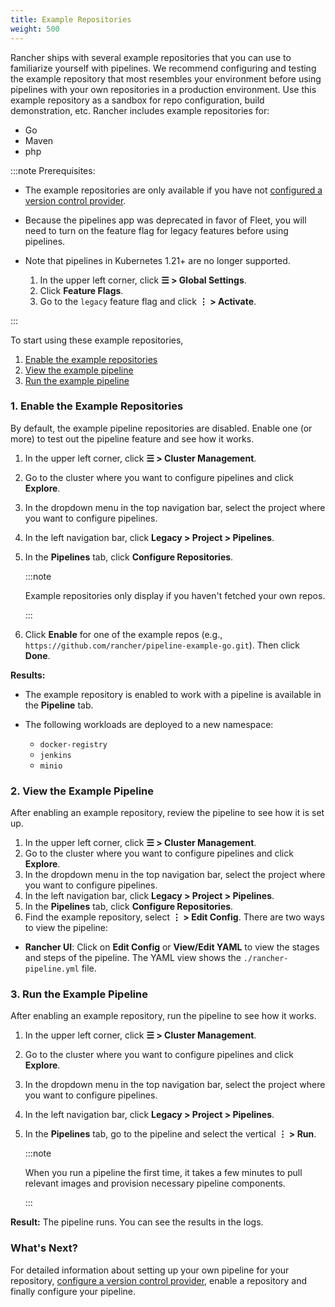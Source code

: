 ```yaml
---
title: Example Repositories
weight: 500
---
```


Rancher ships with several example repositories that you can use to familiarize yourself with pipelines. We recommend configuring and testing the example repository that most resembles your environment before using pipelines with your own repositories in a production environment. Use this example repository as a sandbox for repo configuration, build demonstration, etc. Rancher includes example repositories for:

- Go
- Maven
- php

:::note Prerequisites:
 
- The example repositories are only available if you have not [configured a version control provider](../../how-to-guides/advanced-user-guides/manage-projects/ci-cd-pipelines.md).
- Because the pipelines app was deprecated in favor of Fleet, you will need to turn on the feature flag for legacy features before using pipelines.
- Note that pipelines in Kubernetes 1.21+ are no longer supported.

  1. In the upper left corner, click **☰ > Global Settings**.
  1. Click **Feature Flags**.
  1. Go to the `legacy` feature flag and click **⋮ > Activate**.

:::

To start using these example repositories,

1. [Enable the example repositories](#1-enable-the-example-repositories)
2. [View the example pipeline](#2-view-the-example-pipeline)
3. [Run the example pipeline](#3-run-the-example-pipeline)

### 1. Enable the Example Repositories

By default, the example pipeline repositories are disabled. Enable one (or more) to test out the pipeline feature and see how it works.

1. In the upper left corner, click **☰ > Cluster Management**.
1. Go to the cluster where you want to configure pipelines and click **Explore**.
1. In the dropdown menu in the top navigation bar, select the project where you want to configure pipelines.
1. In the left navigation bar, click **Legacy > Project > Pipelines**.
1. In the **Pipelines** tab, click **Configure Repositories**.

    :::note
    
    Example repositories only display if you haven't fetched your own repos.

    :::

1. Click **Enable** for one of the example repos (e.g., `https://github.com/rancher/pipeline-example-go.git`). Then click **Done**.

**Results:**

- The example repository is enabled to work with a pipeline is available in the **Pipeline** tab.

- The following workloads are deployed to a new namespace:

    - `docker-registry`
    - `jenkins`
    - `minio`

### 2. View the Example Pipeline

After enabling an example repository, review the pipeline to see how it is set up.

1. In the upper left corner, click **☰ > Cluster Management**.
1. Go to the cluster where you want to configure pipelines and click **Explore**.
1. In the dropdown menu in the top navigation bar, select the project where you want to configure pipelines.
1. In the left navigation bar, click **Legacy > Project > Pipelines**.
1. In the **Pipelines** tab, click **Configure Repositories**.
1. Find the example repository, select **⋮ > Edit Config**. There are two ways to view the pipeline:
  * **Rancher UI**: Click on **Edit Config** or **View/Edit YAML** to view the stages and steps of the pipeline. The YAML view shows the `./rancher-pipeline.yml` file.

### 3. Run the Example Pipeline

After enabling an example repository, run the pipeline to see how it works.

1. In the upper left corner, click **☰ > Cluster Management**.
1. Go to the cluster where you want to configure pipelines and click **Explore**.
1. In the dropdown menu in the top navigation bar, select the project where you want to configure pipelines.
1. In the left navigation bar, click **Legacy > Project > Pipelines**.
1. In the **Pipelines** tab, go to the pipeline and select the vertical **⋮ > Run**.

    :::note
    
    When you run a pipeline the first time, it takes a few minutes to pull relevant images and provision necessary pipeline components.

    :::
    
**Result:** The pipeline runs. You can see the results in the logs.

### What's Next?

For detailed information about setting up your own pipeline for your repository, [configure a version control provider](../../how-to-guides/advanced-user-guides/manage-projects/ci-cd-pipelines.md), enable a repository and finally configure your pipeline.
